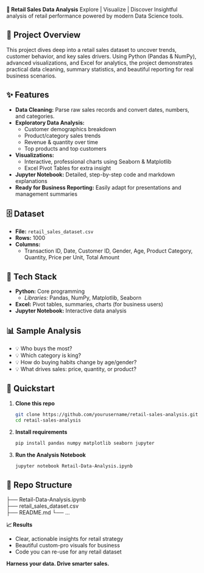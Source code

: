 **🛒 Retail Sales Data Analysis**
Explore | Visualize | Discover
Insightful analysis of retail performance powered by modern Data Science tools.

## 📖 Project Overview
This project dives deep into a retail sales dataset to uncover trends, customer behavior, and key sales drivers. Using Python (Pandas & NumPy), advanced visualizations, and Excel for analytics, the project demonstrates practical data cleaning, summary statistics, and beautiful reporting for real business scenarios.

## ✨ Features
- **Data Cleaning:** Parse raw sales records and convert dates, numbers, and categories.
- **Exploratory Data Analysis:**  
  - Customer demographics breakdown  
  - Product/category sales trends  
  - Revenue & quantity over time  
  - Top products and top customers
- **Visualizations:**
  - Interactive, professional charts using Seaborn & Matplotlib
  - Excel Pivot Tables for extra insight
- **Jupyter Notebook:** Detailed, step-by-step code and markdown explanations
- **Ready for Business Reporting:** Easily adapt for presentations and management summaries

## 🗄️ Dataset
- **File:** `retail_sales_dataset.csv`
- **Rows:** 1000
- **Columns:**  
  - Transaction ID, Date, Customer ID, Gender, Age, Product Category, Quantity, Price per Unit, Total Amount

## 🧰 Tech Stack
- **Python:** Core programming  
  - *Libraries:* Pandas, NumPy, Matplotlib, Seaborn
- **Excel:** Pivot tables, summaries, charts (for business users)
- **Jupyter Notebook:** Interactive data analysis

## 📊 Sample Analysis
- 💡 Who buys the most?
- 💡 Which category is king?  
- 💡 How do buying habits change by age/gender?
- 💡 What drives sales: price, quantity, or product?

## 🚀 Quickstart
1. **Clone this repo**
    ```bash
    git clone https://github.com/yourusername/retail-sales-analysis.git
    cd retail-sales-analysis
    ```
2. **Install requirements**
    ```bash
    pip install pandas numpy matplotlib seaborn jupyter
    ```
3. **Run the Analysis Notebook**
    ```bash
    jupyter notebook Retail-Data-Analysis.ipynb
    ```
    
## 📂 Repo Structure

├── Retail-Data-Analysis.ipynb   
├── retail_sales_dataset.csv     
├── README.md
└── ...

**📈 Results**
- Clear, actionable insights for retail strategy
- Beautiful custom-pro visuals for business
- Code you can re-use for any retail dataset

**Harness your data. Drive smarter sales.**
